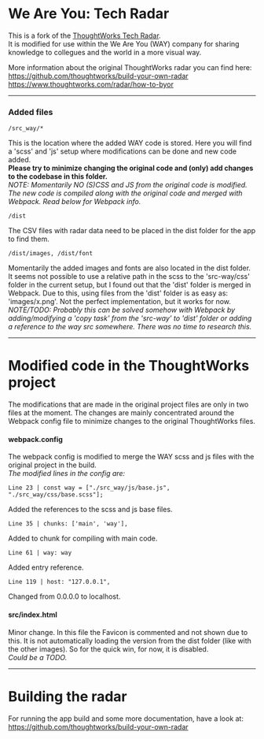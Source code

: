 # We Are You: Tech Radar

This is a fork of the [ThoughtWorks Tech Radar](https://www.thoughtworks.com/radar).  
It is modified for use within the We Are You (WAY) company for sharing knowledge to collegues and the world in a more visual way.

More information about the original ThoughtWorks radar you can find here:  
https://github.com/thoughtworks/build-your-own-radar  
https://www.thoughtworks.com/radar/how-to-byor

---

### Added files

```
/src_way/*
```

This is the location where the added WAY code is stored. Here you will find a 'scss' and 'js' setup where modifications can be done and new code added.  
**Please try to minimize changing the original code and (only) add changes to the codebase in this folder.**  
_NOTE: Momentarily NO (S)CSS and JS from the original code is modified. The new code is compiled along with the original code and merged with Webpack. Read below for Webpack info._

```
/dist
```

The CSV files with radar data need to be placed in the dist folder for the app to find them.

```
/dist/images, /dist/font
```

Momentarily the added images and fonts are also located in the dist folder.  
It seems not possible to use a relative path in the scss to the 'src-way/css' folder in the current setup, but I found out that the 'dist' folder is merged in Webpack. Due to this, using files from the 'dist' folder is as easy as: 'images/x.png'. Not the perfect implementation, but it works for now.  
_NOTE/TODO: Probably this can be solved somehow with Webpack by adding/modifying a 'copy task' from the 'src-way' to 'dist' folder or adding a reference to the way src somewhere. There was no time to research this._

---

# Modified code in the ThoughtWorks project

The modifications that are made in the original project files are only in two files at the moment. The changes are mainly concentrated around the Webpack config file to minimize changes to the original ThoughtWorks files.

#### webpack.config

The webpack config is modified to merge the WAY scss and js files with the original project in the build.  
_The modified lines in the config are:_

```
Line 23 | const way = ["./src_way/js/base.js", "./src_way/css/base.scss"];
```

Added the references to the scss and js base files.

```
Line 35 | chunks: ['main', 'way'],
```

Added to chunk for compiling with main code.

```
Line 61 | way: way
```

Added entry reference.

```
Line 119 | host: "127.0.0.1",
```

Changed from 0.0.0.0 to localhost.

#### src/index.html

Minor change. In this file the Favicon is commented and not shown due to this. It is not automatically loading the version from the dist folder (like with the other images). So for the quick win, for now, it is disabled.  
_Could be a TODO._

---

# Building the radar

For running the app build and some more documentation, have a look at:  
https://github.com/thoughtworks/build-your-own-radar
